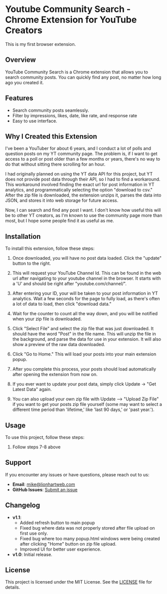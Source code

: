 # Youtube Community Search - Chrome Extension for YouTube Creators

This is my first browser extension. 

## Overview
YouTube Community Search is a Chrome extension that allows you to search community posts. You can quickly find any post, no matter how long ago you created it. 

## Features
- Search community posts seamlessly. 
- Filter by impressions, likes, date, like rate, and response rate
- Easy to use interface.

## Why I Created this Extension

I've been a YouTuber for about 6 years, and I conduct a lot of polls and question posts on my YT community page. The problem is, if I want to get access to a poll or post older than a few months or years, there's no way to do that without sitting there scrolling for an hour.

I had originally planned on using the YT data API for this project, but YT does not provide post data through their API, so I had to find a workaround. This workaround involved finding the exact url for post information in YT analytics, and programmatically selecting the option "download to csv." After the zip file is downloaded, the extension unzips it, parses the data into JSON, and stores it into web storage for future access.

Now, I can search and find any post I want. I don't know how useful this will be to other YT creators, as I'm known to use the community page more than most, but I hope some people find it as useful as me.

## Installation

To install this extension, follow these steps:

1. Once downloaded, you will have no post data loaded. Click the "update" button to the right.

2. This will request your YouTube Channel Id. This can be found in the web url after navigating to your youtube channel in the browser. It starts with a 'U' and should be right after "youtube.com/channel/".

3. After entering your ID, your will be taken to your post information in YT analytics. Wait a few seconds for the page to fully load, as there's often a lot of data to load, then click "download data."

4. Wait for the counter to count all the way down, and you will be notified when your zip file is downloaded.

5. Click "Select File" and select the zip file that was just downloaded. It should have the word "Post" in the file name. This will unzip the file in the background, and parse the data for use in your extension. It will also show a preview of the raw data downloaded.  

6. Click "Go to Home." This will load your posts into your main extension popup.

7. After you complete this process, your posts should load automatically after opening the extension from now on.

8. If you ever want to update your post data, simply click Update -> "Get Latest Data" again. 

9. You can also upload your own zip file with Update --> "Upload Zip File" if you want to get your posts zip file yourself (some may want to select a different time period than 'lifetime,' like 'last 90 days,' or 'past year.').

## Usage

To use this project, follow these steps:

1. Follow steps 7-8 above

## Support
If you encounter any issues or have questions, please reach out to us:
- **Email**: mike@lionhartweb.com
- **GitHub Issues**: [Submit an issue](https://github.com/mlionhart/yt-chrome-extension-v1/issues)

## Changelog
- **v1.1**:
  - Added refresh button to main popup
  - Fixed bug where data was not properly stored after file upload on first use only.
  - Fixed bug where too many popup.html windows were being created after clicking "Home" button on zip file upload.
  - Improved UI for better user experience.
- **v1.0**: Initial release.

## License
This project is licensed under the MIT License. See the [LICENSE](LICENSE) file for details.

